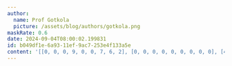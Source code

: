 ```yaml
---
author:
  name: Prof Gotkola
  picture: /assets/blog/authors/gotkola.png
maskRate: 0.6
date: 2024-09-04T08:00:02.199831
id: b049df1e-6a93-11ef-9ac7-253e4f133a5e
content: '[[0, 0, 0, 9, 0, 0, 7, 6, 2], [0, 0, 0, 0, 0, 0, 0, 0, 0], [4, 6, 0, 0, 0, 2, 5, 0, 8], [0, 3, 2, 1, 0, 0, 0, 5, 6], [0, 0, 0, 0, 8, 0, 0, 0, 1], [0, 1, 0, 6, 0, 0, 8, 0, 3], [3, 0, 0, 8, 6, 0, 1, 2, 5], [0, 0, 0, 0, 0, 1, 0, 0, 0], [0, 0, 0, 3, 5, 9, 6, 8, 7]]'
---
```

